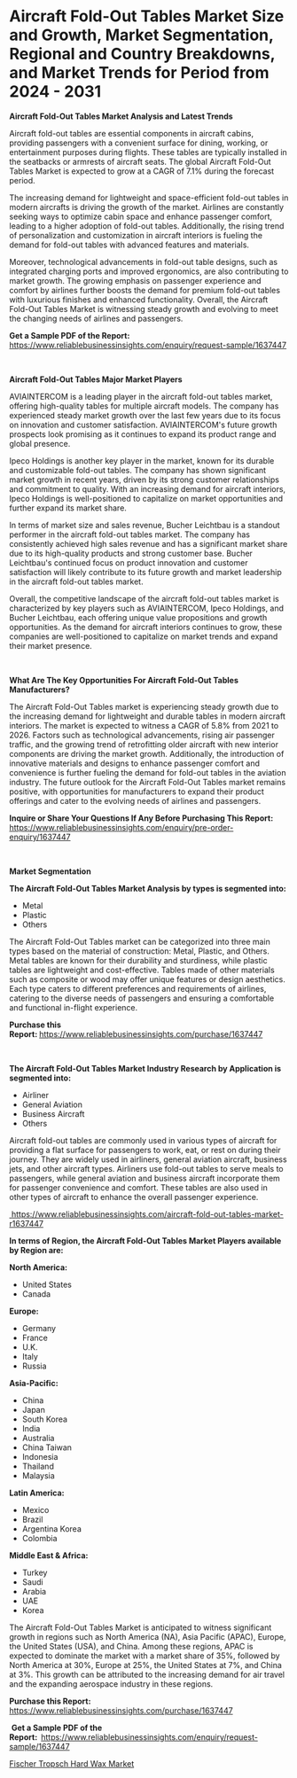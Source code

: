 <p><h1>Aircraft Fold-Out Tables Market Size and Growth, Market Segmentation, Regional and Country Breakdowns, and Market Trends for Period from 2024 -  2031</h1></p><p><strong>Aircraft Fold-Out Tables Market Analysis and Latest Trends</strong></p>
<p><p>Aircraft fold-out tables are essential components in aircraft cabins, providing passengers with a convenient surface for dining, working, or entertainment purposes during flights. These tables are typically installed in the seatbacks or armrests of aircraft seats. The global Aircraft Fold-Out Tables Market is expected to grow at a CAGR of 7.1% during the forecast period.</p><p>The increasing demand for lightweight and space-efficient fold-out tables in modern aircrafts is driving the growth of the market. Airlines are constantly seeking ways to optimize cabin space and enhance passenger comfort, leading to a higher adoption of fold-out tables. Additionally, the rising trend of personalization and customization in aircraft interiors is fueling the demand for fold-out tables with advanced features and materials.</p><p>Moreover, technological advancements in fold-out table designs, such as integrated charging ports and improved ergonomics, are also contributing to market growth. The growing emphasis on passenger experience and comfort by airlines further boosts the demand for premium fold-out tables with luxurious finishes and enhanced functionality. Overall, the Aircraft Fold-Out Tables Market is witnessing steady growth and evolving to meet the changing needs of airlines and passengers.</p></p>
<p><strong>Get a Sample PDF of the Report:&nbsp;</strong> <a href="https://www.reliablebusinessinsights.com/enquiry/request-sample/1637447">https://www.reliablebusinessinsights.com/enquiry/request-sample/1637447</a></p>
<p>&nbsp;</p>
<p><strong>Aircraft Fold-Out Tables Major Market Players</strong></p>
<p><p>AVIAINTERCOM is a leading player in the aircraft fold-out tables market, offering high-quality tables for multiple aircraft models. The company has experienced steady market growth over the last few years due to its focus on innovation and customer satisfaction. AVIAINTERCOM's future growth prospects look promising as it continues to expand its product range and global presence.</p><p>Ipeco Holdings is another key player in the market, known for its durable and customizable fold-out tables. The company has shown significant market growth in recent years, driven by its strong customer relationships and commitment to quality. With an increasing demand for aircraft interiors, Ipeco Holdings is well-positioned to capitalize on market opportunities and further expand its market share.</p><p>In terms of market size and sales revenue, Bucher Leichtbau is a standout performer in the aircraft fold-out tables market. The company has consistently achieved high sales revenue and has a significant market share due to its high-quality products and strong customer base. Bucher Leichtbau's continued focus on product innovation and customer satisfaction will likely contribute to its future growth and market leadership in the aircraft fold-out tables market.</p><p>Overall, the competitive landscape of the aircraft fold-out tables market is characterized by key players such as AVIAINTERCOM, Ipeco Holdings, and Bucher Leichtbau, each offering unique value propositions and growth opportunities. As the demand for aircraft interiors continues to grow, these companies are well-positioned to capitalize on market trends and expand their market presence.</p></p>
<p>&nbsp;</p>
<p><strong>What Are The Key Opportunities For Aircraft Fold-Out Tables Manufacturers?</strong></p>
<p><p>The Aircraft Fold-Out Tables market is experiencing steady growth due to the increasing demand for lightweight and durable tables in modern aircraft interiors. The market is expected to witness a CAGR of 5.8% from 2021 to 2026. Factors such as technological advancements, rising air passenger traffic, and the growing trend of retrofitting older aircraft with new interior components are driving the market growth. Additionally, the introduction of innovative materials and designs to enhance passenger comfort and convenience is further fueling the demand for fold-out tables in the aviation industry. The future outlook for the Aircraft Fold-Out Tables market remains positive, with opportunities for manufacturers to expand their product offerings and cater to the evolving needs of airlines and passengers.</p></p>
<p><strong>Inquire or Share Your Questions If Any Before Purchasing This Report:</strong> <a href="https://www.reliablebusinessinsights.com/enquiry/pre-order-enquiry/1637447">https://www.reliablebusinessinsights.com/enquiry/pre-order-enquiry/1637447</a></p>
<p>&nbsp;</p>
<p><strong>Market Segmentation</strong></p>
<p><strong>The Aircraft Fold-Out Tables Market Analysis by types is segmented into:</strong></p>
<p><ul><li>Metal</li><li>Plastic</li><li>Others</li></ul></p>
<p><p>The Aircraft Fold-Out Tables market can be categorized into three main types based on the material of construction: Metal, Plastic, and Others. Metal tables are known for their durability and sturdiness, while plastic tables are lightweight and cost-effective. Tables made of other materials such as composite or wood may offer unique features or design aesthetics. Each type caters to different preferences and requirements of airlines, catering to the diverse needs of passengers and ensuring a comfortable and functional in-flight experience.</p></p>
<p><strong>Purchase this Report:&nbsp;</strong><a href="https://www.reliablebusinessinsights.com/purchase/1637447">https://www.reliablebusinessinsights.com/purchase/1637447</a></p>
<p>&nbsp;</p>
<p><strong>The Aircraft Fold-Out Tables Market Industry Research by Application is segmented into:</strong></p>
<p><ul><li>Airliner</li><li>General Aviation</li><li>Business Aircraft</li><li>Others</li></ul></p>
<p><p>Aircraft fold-out tables are commonly used in various types of aircraft for providing a flat surface for passengers to work, eat, or rest on during their journey. They are widely used in airliners, general aviation aircraft, business jets, and other aircraft types. Airliners use fold-out tables to serve meals to passengers, while general aviation and business aircraft incorporate them for passenger convenience and comfort. These tables are also used in other types of aircraft to enhance the overall passenger experience.</p></p>
<p><a href="https://www.reliablebusinessinsights.com/aircraft-fold-out-tables-market-r1637447">&nbsp;https://www.reliablebusinessinsights.com/aircraft-fold-out-tables-market-r1637447</a></p>
<p><strong>In terms of Region, the Aircraft Fold-Out Tables Market Players available by Region are:</strong></p>
<p>
    <p> <strong> North America: </strong>
        <ul>
            <li>United States</li>
            <li>Canada</li>
        </ul>
        </p> 
    <p> <strong> Europe: </strong>
        <ul>
            <li>Germany</li>
            <li>France</li>
            <li>U.K.</li>
            <li>Italy</li>
            <li>Russia</li>
        </ul>
        </p> 
    <p> <strong> Asia-Pacific: </strong>
        <ul>
            <li>China</li>
            <li>Japan</li>
            <li>South Korea</li>
            <li>India</li>
            <li>Australia</li>
            <li>China Taiwan</li>
            <li>Indonesia</li>
            <li>Thailand</li>
            <li>Malaysia</li>
        </ul>
        </p> 
    <p> <strong> Latin America: </strong>
        <ul>
            <li>Mexico</li>
            <li>Brazil</li>
            <li>Argentina Korea</li>
            <li>Colombia</li>
        </ul>
        </p> 
    <p> <strong> Middle East & Africa: </strong>
        <ul>
            <li>Turkey</li>
            <li>Saudi</li>
            <li>Arabia</li>
            <li>UAE</li>
            <li>Korea</li>
        </ul>
    </p>
    </p>
<p><p>The Aircraft Fold-Out Tables Market is anticipated to witness significant growth in regions such as North America (NA), Asia Pacific (APAC), Europe, the United States (USA), and China. Among these regions, APAC is expected to dominate the market with a market share of 35%, followed by North America at 30%, Europe at 25%, the United States at 7%, and China at 3%. This growth can be attributed to the increasing demand for air travel and the expanding aerospace industry in these regions.</p></p>
<p><strong>Purchase this Report: </strong><a href="https://www.reliablebusinessinsights.com/purchase/1637447">https://www.reliablebusinessinsights.com/purchase/1637447</a></p>
<p>&nbsp;<strong>Get a Sample PDF of the Report:&nbsp;&nbsp;</strong><a href="https://www.reliablebusinessinsights.com/enquiry/request-sample/1637447">https://www.reliablebusinessinsights.com/enquiry/request-sample/1637447</a></p>
<p><strong></strong></p>
<p><p><a href="https://github.com/mahnoor2003/Market-Research-Report-List-5/blob/main/fischer-tropsch-hard-wax-market.md">Fischer Tropsch Hard Wax Market</a></p></p>